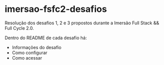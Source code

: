# imersao-fsfc2-desafios

Resolução dos desafios 1, 2 e 3 propostos durante a Imersão Full Stack && Full Cycle 2.0.

Dentro do README de cada desafio há:
- Informações do desafio
- Como configurar
- Como acessar
